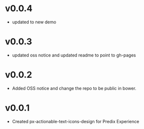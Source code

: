 v0.0.4
==========================
* updated to new demo

v0.0.3
==========================
* updated oss notice and updated readme to point to gh-pages

v0.0.2
==========================
* Added OSS notice and change the repo to be public in bower.

v0.0.1
==========================
* Created px-actionable-text-icons-design for Predix Experience
